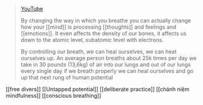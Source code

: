 > [YouTube](https://youtu.be/woyIhwomy1U)
> 
> By changing the way in which you breathe you can actually change how your [[mind]] is processing [[thoughts]] and feelings and [[emotions]]. It even affects the density of our bones, it affects us down to the atomic level, subatomic level with electrons.
> 
> By controlling our breath, we can heal ourselves, we can heat ourselves up.
> An average person breaths about 25k times per day
> we take in 30 pounds (13,6kg)  of air into our lungs and out of our lungs every single day 
> if we breath properly we can heal ourselves and go up that next rung of human potential

[[free divers]]
[[Untapped potential]]
[[deliberate practice]]
[[chánh niệm mindfulness]]
[[conscious breathing]]
